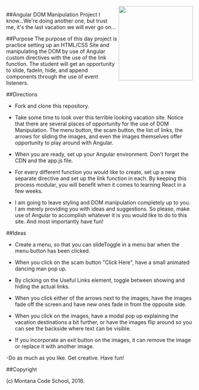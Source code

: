 <img src="http://montanacodeschool.com/wp-content/uploads/2016/08/MCS_LOGO_v1-1.png" width="200" align="right"/>

##Angular DOM Manipulation Project
I know...We're doing another one, but trust me, it's the last vacation we will ever go on...

##Purpose
The purpose of this day project is practice setting up an HTML/CSS Site and manipulating the DOM by use of Angular custom directives with the use of the link function. The student will get an opportunity to slide, fadeIn, hide, and append components through the use of event listeners.

##Directions
* Fork and clone this repository.

* Take some time to look over this terrible looking vacation site. Notice that there are several places of opportunity for the use of DOM Manipulation. The menu button, the scam button, the list of links, the arrows for sliding the images, and even the images themselves offer opportunity to play around with Angular.

* When you are ready, set up your Angular environment. Don't forget the CDN and the app.js file.

* For every different function you would like to create, set up a new separate directive and set up the link function in each. By keeping this process modular, you will benefit when it comes to learning React in a few weeks.

* I am going to leave styling and DOM manipulation completely up to you. I am merely providing you with ideas and suggestions. So please, make use of Angular to accomplish whatever it is you would like to do to this site. And most importantly have fun!

##Ideas

* Create a menu, so that you can slideToggle in a menu bar when the menu button has been clicked.

* When you click on the scam button "Click Here", have a small animated dancing man pop up.

* By clicking on the Useful Links element, toggle between showing and hiding the actual links.

* When you click either of the arrows next to the images, have the images fade off the screen and have new ones fade in from the opposite side.

* When you click on the images, have a modal pop up explaining the vacation destinations a bit further, or have the images flip around so you can see the backside where text can be visible.

* If you incorporate an exit button on the images, it can remove the image or replace it with another image.

-Do as much as you like. Get creative. Have fun!

##Copyright

(c) Montana Code School, 2016.
